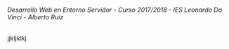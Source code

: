 ###### *Desarrollo Web en Entorno Servidor - Curso 2017/2018 - IES Leonardo Da Vinci - Alberto Ruiz*

jjkljklkj
